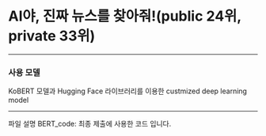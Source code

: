 # AI야, 진짜 뉴스를 찾아줘!(public 24위, private 33위)
----
### 사용 모델
KoBERT 모델과 Hugging Face 라이브러리를 이용한 custmized deep learning model

----
파일 설명
BERT_code: 최종 제출에 사용한 코드 입니다.
